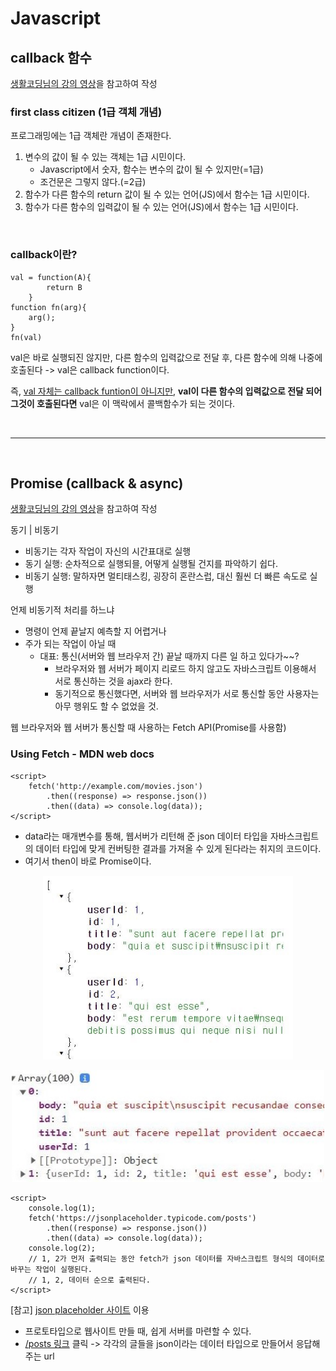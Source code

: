 # Javascript
## callback 함수
[생활코딩님의 강의 영상](https://www.youtube.com/watch?v=TAyLeIj1hMc)을 참고하여 작성

### first class citizen (1급 객체 개념)
프로그래밍에는 1급 객체란 개념이 존재한다.

1. 변수의 값이 될 수 있는 객체는 1급 시민이다.
    - Javascript에서 숫자, 함수는 변수의 값이 될 수 있지만(=1급)
    - 조건문은 그렇지 않다.(=2급)
2. 함수가 다른 함수의 return 값이 될 수 있는 언어(JS)에서 함수는 1급 시민이다.
3. 함수가 다른 함수의 입력값이 될 수 있는 언어(JS)에서 함수는 1급 시민이다.

<br>

### callback이란?
```
val = function(A){
        return B
    }
function fn(arg){
    arg();
}
fn(val)
```
val은 바로 실행되진 않지만, 다른 함수의 입력값으로 전달 후, 다른 함수에 의해 나중에 호출된다 -> val은 callback function이다.

즉, <u>val 자체는 callback funtion이 아니지만</u>, **val이 다른 함수의 입력값으로 전달 되어 그것이 호출된다면** val은 이 맥락에서 콜백함수가 되는 것이다.

<br>

---

<br>

## Promise (callback & async)
[생활코딩님의 강의 영상](https://www.youtube.com/watch?v=TAyLeIj1hMc)을 참고하여 작성

동기 | 비동기
- 비동기는 각자 작업이 자신의 시간표대로 실행
- 동기 실행: 순차적으로 실행되믈, 어떻게 실행될 건지를 파악하기 쉽다.
- 비동기 실행: 말하자면 멀티태스킹, 굉장히 혼란스럽, 대신 훨씬 더 빠른 속도로 실행

언제 비동기적 처리를 하느냐
- 명령이 언제 끝날지 예측할 지 어렵거나
- 주가 되는 작업이 아닐 때
    - 대표: 통신(서버와 웹 브라우저 간) 끝날 때까지 다른 일 하고 있다가~~?
        -  브라우저와 웹 서버가 페이지 리로드 하지 않고도 자바스크립트 이용해서 서로 통신하는 것을 ajax라 한다.
        - 동기적으로 통신했다면, 서버와 웹 브라우저가 서로 통신할 동안 사용자는 아무 행위도 할 수 없었을 것. 

웹 브라우저와 웹 서버가 통신할 때 사용하는 Fetch API(Promise를 사용함)

### Using Fetch - MDN web docs
```
<script>
    fetch('http://example.com/movies.json')
        .then((response) => response.json())
        .then((data) => console.log(data));
</script>
```
- data라는 매개변수를 통해, 웹서버가 리턴해 준 json 데이터 타입을 자바스크립트의 데이터 타입에 맞게 컨버팅한 결과를 가져올 수 있게 된다라는 취지의 코드이다.
- 여기서 then이 바로 Promise이다.

<p align="center">
    <img src="../Images/json-example.JPG" width="400">
</p> 
<p align="center">
    <img src="../Images/json-to-javascript.JPG" width="500">
</p> 

```
<script>
    console.log(1);
    fetch('https://jsonplaceholder.typicode.com/posts')
        .then((response) => response.json())
        .then((data) => console.log(data));
    console.log(2);
    // 1, 2가 먼저 출력되는 동안 fetch가 json 데이터를 자바스크립트 형식의 데이터로 바꾸는 작업이 실행된다.
    // 1, 2, 데이터 순으로 출력된다.
</script>
```


[참고] [json placeholder 사이트](https://jsonplaceholder.typicode.com/) 이용
- 프로토타입으로 웹사이트 만들 때, 쉽게 서버를 마련할 수 있다.
- [/posts 링크](https://jsonplaceholder.typicode.com/posts) 클릭 -> 각각의 글들을 json이라는 데이터 타입으로 만들어서 응답해주는 url